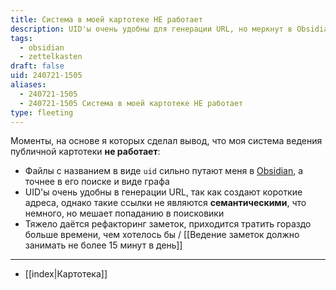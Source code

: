 ```yaml
---
title: Система в моей картотеке НЕ работает
description: UID'ы очень удобны для генерации URL, но меркнут в Obsidian, создавая неудобства в поиске
tags:
  - obsidian
  - zettelkasten
draft: false
uid: 240721-1505
aliases:
  - 240721-1505
  - 240721-1505 Система в моей картотеке НЕ работает
type: fleeting
---
```


Моменты, на основе я которых сделал вывод, что моя система ведения публичной картотеки **не работает**:

- Файлы с названием в виде `uid` сильно путают меня в [Obsidian](https://obsidian.md), а точнее в его поиске и виде графа
- UID'ы очень удобны в генерации URL, так как создают короткие адреса, однако такие ссылки не являются **семантическими**, что немного, но мешает попаданию в поисковики
- Тяжело даётся рефакторинг заметок, приходится тратить гораздо больше времени, чем хотелось бы / [[Ведение заметок должно занимать не более 15 минут в день]]

---

- [[index|Картотека]]

